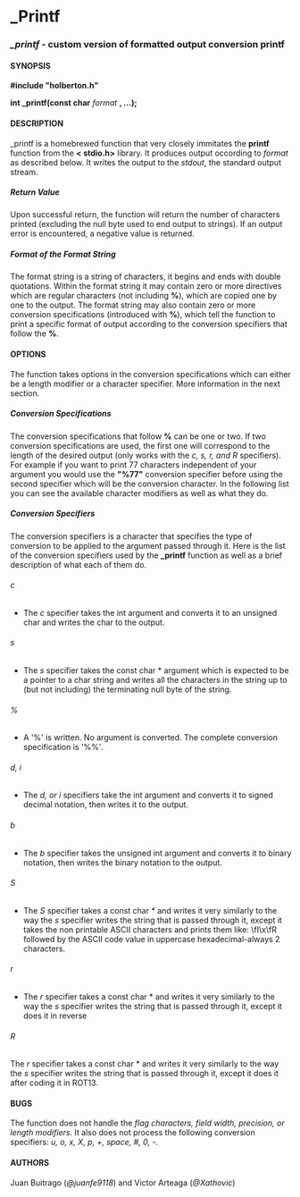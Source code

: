 # _Printf

### *_printf* - custom version of formatted output conversion printf

#### SYNOPSIS
__#include "holberton.h"__

**int _printf(const char** *format* **, ...);**

#### DESCRIPTION
_printf is a homebrewed function that very closely immitates the **printf** function from the **< stdio.h>** library. It produces output occording to *format* as described below. It writes the output to the *stdout*, the standard output stream.

##### Return Value
Upon successful return, the function will return the number of characters printed (excluding the null byte used to end output to strings). If an output error is encountered, a negative value is returned.

##### Format of the _Format_ String
The format string is a string of characters, it begins and ends with double quotations. Within the format string it may contain zero or more directives which are regular characters (not including **%**), which are copied one by one to the output. The format string may also contain zero or more conversion specifications (introduced with **%**), which tell the function to print a specific format of output according to the conversion specifiers that follow the **%**.

#### OPTIONS
The function takes options in the conversion specifications which can either be a length modifier or a character specifier. More information in the next section.

##### Conversion Specifications
The conversion specifications that follow **%** can be one or two. If two conversion specifications are used, the first one will correspond to the length of the desired output (only works with the _c, s, r, and R_ specifiers). For example if you want to print 77 characters independent of your argument you would use the **"%77"** conversion specifier before using the second specifier which will be the conversion character. In the following list you can see the available character modifiers as well as what they do.

##### Conversion Specifiers
The conversion specifiers is a character that specifies the type of conversion to be applied to the argument passed through it. Here is the list of the conversion specifiers used by the **_printf** function as well as a brief description of what each of them do.

###### c
- The _c_ specifier takes the int argument and converts it to an unsigned char and writes the char to the output.

###### s
- The _s_ specifier takes the const char * argument which is expected to be a pointer to a char string and writes all the characters in the string up to (but not including) the terminating null byte of the string.

###### %

- A '%' is written. No argument is converted. The complete conversion specification is '%%'.

###### d, i

- The *d, or i* specifiers take the int argument and converts it to signed decimal notation, then writes it to the output.

###### b

- The *b* specifier takes the unsigned int argument and converts it to binary notation, then writes the binary notation to the output.

###### S

- The *S* specifier takes a const char * and writes it very similarly to the way the _s_ specifier writes the string that is passed through it, except it takes the non printable ASCII characters and prints them like: \fI\\x\fR followed by the ASCII code value in uppercase hexadecimal-always 2 characters.

###### r

- The *r* specifier takes a const char * and writes it very similarly to the way the _s_ specifier writes the string that is passed through it, except it does it in reverse

###### R

The *r* specifier takes a const char * and writes it very similarly to the way the _s_ specifier writes the string that is passed through it, except it does it after coding it in ROT13.
#### BUGS
The function does not handle the *flag characters, field width, precision, or length modifiers*. It also does not process the following conversion specifiers: *u, o, x, X, p, +, space, #, 0, -.*
#### AUTHORS
Juan Buitrago (_@juanfe9118_) and Victor Arteaga (_@Xathovic_)
